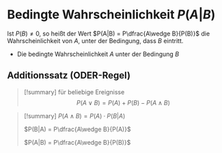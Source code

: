 # Bedingte Wahrscheinlichkeit $P(A|B)$

Ist $P(B)\neq 0$, so heißt der Wert  $P(A|B) = P\dfrac{A\wedge B}{P(B)}$ die Wahrscheinlichkeit von $A$, unter der Bedingung, dass $B$ eintritt.
- Die bedingte Wahrscheinlichkeit $A$ unter der Bedingung $B$

## Additionssatz (ODER-Regel)

> [!summary] für beliebige Ereignisse
> $$P(A\vee B) = P(A) + P(B) - P(A\wedge B)$$




>[!summary] 
> $P(A\wedge B)=P(A)\cdot P(B|A)$
> 
> $P(B|A) = P\dfrac{A\wedge B}{P(A)}$
> 
> $P(A|B) = P\dfrac{A\wedge B}{P(B)}$